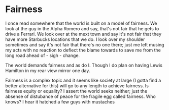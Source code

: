 # Fairness

I once read somewhere that the world is built on a model of fairness. We look at the guy in the Alpha Romero and say, that's not fair that he gets to drive a Ferrari. We look over at the mext town and say it's not fair that they have more Starbucks locations that we do. I look over my shoulder sometimes and say it's not fair that there's no one there; just me left musing my acts with no reaction to deflect the blame towards to save me from the long road ahead of - sigh - change.

The world demands fairness and as do I. Though I do plan on having Lewis Hamilton in my rear view mirror one day.


Fairness is a complex topic and it seems like society at large (I gotta find a better alternative for this) will go to any length to achieve fairness. Is fairness equity or equality? I assert the world seeks neither; just the absense of distubance of peace for the fragile egg called fairness. Who knows? I hear it hatched a few guys with mustaches 
